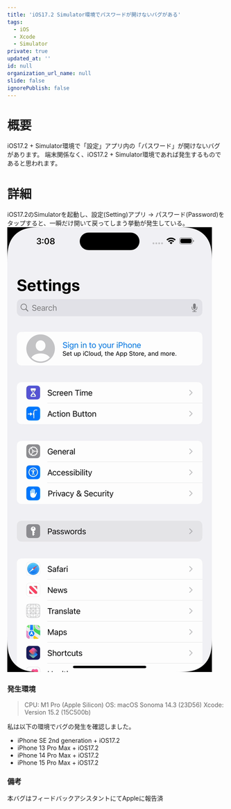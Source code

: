 ```yaml
---
title: 'iOS17.2 Simulator環境でパスワードが開けないバグがある'
tags:
  - iOS
  - Xcode
  - Simulator
private: true
updated_at: ''
id: null
organization_url_name: null
slide: false
ignorePublish: false
---
```

# 概要
iOS17.2 + Simulator環境で「設定」アプリ内の「パスワード」が開けないバグがあります。
端末関係なく、iOS17.2 + Simulator環境であれば発生するものであると思われます。

# 詳細
iOS17.2のSimulatorを起動し、設定(Setting)アプリ -> パスワード(Password)をタップすると、一瞬だけ開いて戻ってしまう挙動が発生している。
![iOS17.2 パスワード開けないバグ](/public/Resource/output-palette-none.gif)

### 発生環境
> CPU: M1 Pro (Apple Silicon)
> OS: macOS Sonoma 14.3 (23D56)
> Xcode: Version 15.2 (15C500b)

私は以下の環境でバグの発生を確認しました。
- iPhone SE 2nd generation + iOS17.2
- iPhone 13 Pro Max + iOS17.2
- iPhone 14 Pro Max + iOS17.2
- iPhone 15 Pro Max + iOS17.2

### 備考
本バグはフィードバックアシスタントにてAppleに報告済